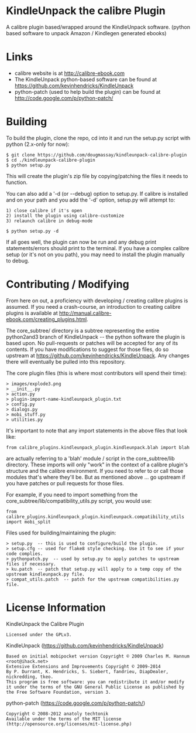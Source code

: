 KindleUnpack the calibre Plugin
============

A calibre plugin based/wrapped around the KindleUnpack software. 
(python based software to unpack Amazon / Kindlegen generated ebooks)

Links
=====

* calibre website is at http://calibre-ebook.com
* The KindleUnpack python-based software can be found at https://github.com/kevinhendricks/KindleUnpack
* python-patch (used to help build the plugin) can be found at http://code.google.com/p/python-patch/

Building
========

To build the plugin, clone the repo, cd into it and run the setup.py script with python (2.x-only for now):

    $ git clone https://github.com/dougmassay/kindleunpack-calibre-plugin
    $ cd ./kindleunpack-calibre-plugin
    $ python setup.py

This will create the plugin's zip file by copying/patching the files it needs to function.

You can also add a '-d (or --debug) option to setup.py. If calibre is installed and on your
path and you add the '-d' option, setup.py will attempt to:

    1) close calibre if it's open
    2) install the plugin using calibre-customize
    3) relaunch calibre in debug-mode

    $ python setup.py -d

If all goes well, the plugin can now be run and any debug print statements/errors should print
to the terminal. If you have a complex calibre setup (or it's not on you path), you may need to
install the plugin manually to debug.

Contributing / Modifying
============
From here on out, a proficiency with developing / creating calibre plugins is assumed.
If you need a crash-course, an introduction to creating calibre plugins is available at
http://manual.calibre-ebook.com/creating_plugins.html.


The core_subtree/ directory is a subtree representing the entire python2and3 branch of KindleUnpack -- the
python software the plugin is based upon. No pull-requests or patches will be accepted for any of
its contents. If you have modifications to suggest for those files, do so upstream at https://github.com/kevinhendricks/KindleUnpack.
Any changes there will eventually be pulled into this repository.

The core plugin files (this is where most contributors will spend their time):

    > images/explode3.png
    > __init__.py
    > action.py
    > plugin-import-name-kindleunpack_plugin.txt 
    > config.py                                 
    > dialogs.py
    > mobi_stuff.py
    > utilities.py

It's important to note that any import statements in the above files that look like:
   
    from calibre_plugins.kindleunpack_plugin.kindleunpack.blah import blah

are actually referring to a 'blah' module / script in the core_subtree/lib directory.
These imports will only "work" in the context of a calibre plugin's structure and the calibre
environment. If you need to refer to or call those modules that's where they'll be. 
But as mentioned above ... go upstream if you have patches or pull requests for those files.

For example, if you need to import something from the core_subtree/lib/compatibility_utils.py
script, you would use:

    from calibre_plugins.kindleunpack_plugin.kindleunpack.compatibility_utils import mobi_split


Files used for building/maintaining the plugin:

    > setup.py  -- this is used to configure/build the plugin.
    > setup.cfg -- used for flake8 style checking. Use it to see if your code complies.
    > pythonpatch.py  -- used by setup.py to apply patches to upstream files if necessary. 
    > ku.patch  -- patch that setup.py will apply to a temp copy of the upstream kindleunpack.py file.
    > compat_utils.patch  -- patch for the upstream compatibilities.py file.



License Information
=======

KindleUnpack the Calibre Plugin

    Licensed under the GPLv3.

KindleUnpack (https://github.com/kevinhendricks/KindleUnpack)

    Based on initial mobipocket version Copyright © 2009 Charles M. Hannum <root@ihack.net>
    Extensive Extensions and Improvements Copyright © 2009-2014 
    By P. Durrant, K. Hendricks, S. Siebert, fandrieu, DiapDealer, nickredding, tkeo.
    This program is free software: you can redistribute it and/or modify
    it under the terms of the GNU General Public License as published by
    the Free Software Foundation, version 3.

python-patch (https://code.google.com/p/python-patch/)

    Copyright © 2008-2012 anatoly techtonik
    Available under the terms of the MIT license (http://opensource.org/licenses/mit-license.php)



